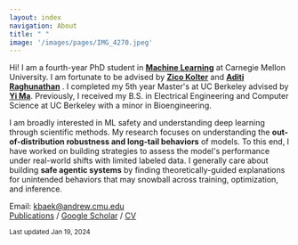 ```yaml
---
layout: index
navigation: About
title: " "
image: '/images/pages/IMG_4270.jpeg'
---
```

Hi! I am a fourth-year PhD student in [**Machine Learning**](https://www.ml.cmu.edu/) at Carnegie Mellon University. I am fortunate to be advised by [**Zico Kolter**](https://zicokolter.com/) and  [**Aditi Raghunathan**](https://www.cs.cmu.edu/~aditirag/) . I completed my 5th year Master's at UC Berkeley advised by [**Yi Ma**](https://people.eecs.berkeley.edu/~yima/). Previously, I received my B.S. in Electrical Engineering and Computer Science at UC Berkeley with a minor in Bioengineering.

I am broadly interested in ML safety and understanding deep learning through scientific methods. My research focuses on understanding the **out-of-distribution robustness and long-tail behaviors** of models. To this end, I have worked on building strategies to assess the model's performance under real-world shifts with limited labeled data. I generally care about building **safe agentic systems** by finding theoretically-guided explanations for unintended behaviors that may snowball across training, optimization, and inference.

Email: kbaek@andrew.cmu.edu \
[Publications](https://kebaek.github.io/publications.html) / [Google Scholar](https://scholar.google.com/citations?user=8jVzL_YAAAAJ&hl=en) / [CV](https://kebaek.github.io/data/Baek_Resume.pdf)

<sub>Last updated Jan 19, 2024 </sub>
